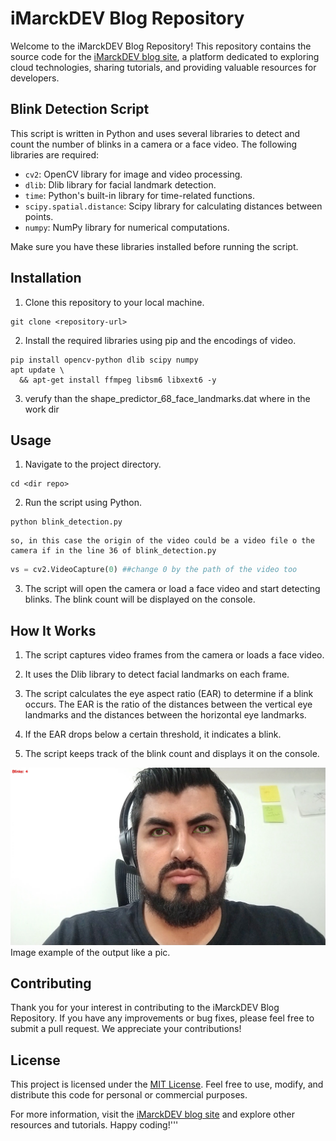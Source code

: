# iMarckDEV Blog Repository

Welcome to the iMarckDEV Blog Repository! This repository contains the source code for the [iMarckDEV blog site](https://www.imarck.dev), a platform dedicated to exploring cloud technologies, sharing tutorials, and providing valuable resources for developers.

## Blink Detection Script

This script is written in Python and uses several libraries to detect and count the number of blinks in a camera or a face video. The following libraries are required:

- `cv2`: OpenCV library for image and video processing.
- `dlib`: Dlib library for facial landmark detection.
- `time`: Python's built-in library for time-related functions.
- `scipy.spatial.distance`: Scipy library for calculating distances between points.
- `numpy`: NumPy library for numerical computations.

Make sure you have these libraries installed before running the script.

## Installation

1. Clone this repository to your local machine.

```batch
git clone <repository-url>
```


2. Install the required libraries using pip and the encodings of video.
```batch
pip install opencv-python dlib scipy numpy
apt update \
  && apt-get install ffmpeg libsm6 libxext6 -y
```

3. verufy than the shape_predictor_68_face_landmarks.dat where in the work dir


## Usage

1. Navigate to the project directory.
```batch
cd <dir repo>
```


2. Run the script using Python.
```batch
python blink_detection.py
```
    so, in this case the origin of the video could be a video file o the camera if in the line 36 of blink_detection.py 

```python
vs = cv2.VideoCapture(0) ##change 0 by the path of the video too
``` 


3. The script will open the camera or load a face video and start detecting blinks. The blink count will be displayed on the console.

## How It Works

1. The script captures video frames from the camera or loads a face video.

2. It uses the Dlib library to detect facial landmarks on each frame.

3. The script calculates the eye aspect ratio (EAR) to determine if a blink occurs. The EAR is the ratio of the distances between the vertical eye landmarks and the distances between the horizontal eye landmarks.

4. If the EAR drops below a certain threshold, it indicates a blink.

5. The script keeps track of the blink count and displays it on the console.

![Face Image](image_face.jpg)
Image example of the output like a pic.

## Contributing

Thank you for your interest in contributing to the iMarckDEV Blog Repository. If you have any improvements or bug fixes, please feel free to submit a pull request. We appreciate your contributions!

## License

This project is licensed under the [MIT License](LICENSE). Feel free to use, modify, and distribute this code for personal or commercial purposes.

For more information, visit the [iMarckDEV blog site](https://www.imarck.dev) and explore other resources and tutorials. Happy coding!'''
